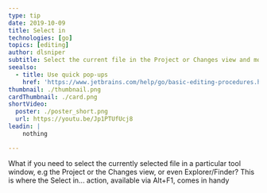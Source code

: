 ```yaml
---
type: tip
date: 2019-10-09
title: Select in
technologies: [go]
topics: [editing]
author: dlsniper
subtitle: Select the current file in the Project or Changes view and more
seealso:
  - title: Use quick pop-ups
    href: 'https://www.jetbrains.com/help/go/basic-editing-procedures.html#quick_popups'
thumbnail: ./thumbnail.png
cardThumbnail: ./card.png
shortVideo:
  poster: ./poster_short.png
  url: https://youtu.be/Jp1PTUfUcj8
leadin: |
    nothing

---
```


What if you need to select the currently selected file in a particular tool window, 
e.g the Project or the Changes view, or even Explorer/Finder? This is where the 
Select in... action, available via Alt+F1, comes in handy